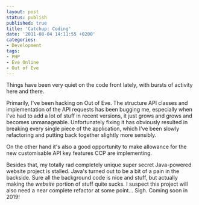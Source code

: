 ```yaml
---
layout: post
status: publish
published: true
title: 'Catchup: Coding'
date: '2011-08-04 14:11:55 +0200'
categories:
- Development
tags:
- PHP
- Eve Online
- Out of Eve
---
```


Things have been very quiet on the code front lately, with bursts of
activity here and there.

Primarily, I've been hacking on Out of Eve. The structure API classes
and implementation of the API requests has been bugging me, especially
when I've had to add a lot of stuff in recent versions, it just grows
and grows and becomes unmanageable. Unfortunately fixing it has
obviously resulted in breaking every single piece of the application,
which I've been slowly refactoring and putting back together slightly
more sensibly.

On the other hand it's also a good opportunity to make allowance for the
new customisable API key features CCP are implementing.

Besides that, my totally rad completely unique super secret Java-powered
website project is stalled. Java's turned out to be a bit of a pain in
the backside. Sure all the background code is nice and stuff, but
actually making the *website* portion of stuff quite sucks. I suspect
this project will also need a near complete refactor at some point...
Sigh. Coming soon in 2019!
